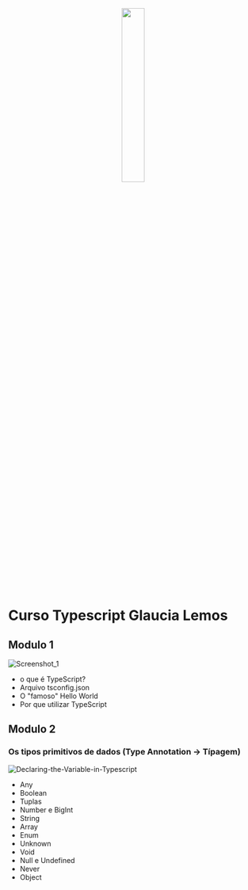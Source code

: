 <div align='center'>
 <img style="width:30%" src='https://github.com/davimgfx/curso-typescript-glaucia-lemos/assets/118557337/a8df3414-4091-40fb-b0f4-737799130c47'/>
</div>

# Curso Typescript Glaucia Lemos
## Modulo 1

![Screenshot_1](https://github.com/davimgfx/curso-typescript-glaucia-lemos/assets/118557337/53e869fb-cbbd-49cf-ac25-34f1fd99c8f5)

- o que é TypeScript?
- Arquivo tsconfig.json
- O "famoso" Hello World
- Por que utilizar TypeScript

## Modulo 2
### Os tipos primitivos de dados (Type Annotation -> Típagem)

![Declaring-the-Variable-in-Typescript](https://github.com/davimgfx/curso-typescript-glaucia-lemos/assets/118557337/7dbd1aeb-d077-4fcf-b6dc-8c4b338cebce)

- Any
- Boolean
- Tuplas
- Number e BigInt
- String
- Array
- Enum
- Unknown
- Void
- Null e Undefined
- Never
- Object
